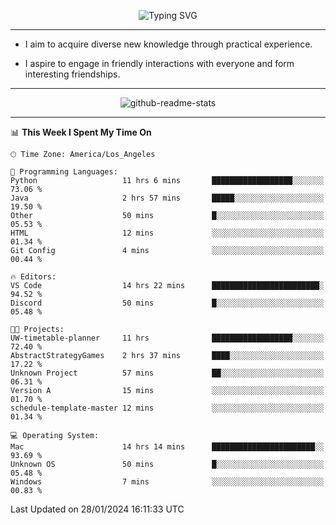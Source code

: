 <p align="center">
  <img src="https://readme-typing-svg.demolab.com?font=Fira+Code&weight=500&size=32&duration=2500&pause=1600&center=true&vCenter=true&random=false&width=1024&height=64&lines=Hi+there+%F0%9F%91%8B;I'm+delighted+you+could+make+it+here+%F0%9F%8E%89;I'm+Harry%2C+a+college+student+still+finding+my+way" alt="Typing SVG" />
</p>


---


- I aim to acquire diverse new knowledge through practical experience.

- I aspire to engage in friendly interactions with everyone and form interesting friendships.


---


<p align="center">
  <img src="https://github-readme-stats.vercel.app/api?username=Harry-Jing&show_icons=true" alt="github-readme-stats"/>
</p>


---

<!--START_SECTION:waka-->
📊 **This Week I Spent My Time On** 

```text
🕑︎ Time Zone: America/Los_Angeles

💬 Programming Languages: 
Python                   11 hrs 6 mins       ██████████████████░░░░░░░   73.06 % 
Java                     2 hrs 57 mins       █████░░░░░░░░░░░░░░░░░░░░   19.50 % 
Other                    50 mins             █░░░░░░░░░░░░░░░░░░░░░░░░   05.53 % 
HTML                     12 mins             ░░░░░░░░░░░░░░░░░░░░░░░░░   01.34 % 
Git Config               4 mins              ░░░░░░░░░░░░░░░░░░░░░░░░░   00.44 % 

🔥 Editors: 
VS Code                  14 hrs 22 mins      ████████████████████████░   94.52 % 
Discord                  50 mins             █░░░░░░░░░░░░░░░░░░░░░░░░   05.48 % 

🐱‍💻 Projects: 
UW-timetable-planner     11 hrs              ██████████████████░░░░░░░   72.40 % 
AbstractStrategyGames    2 hrs 37 mins       ████░░░░░░░░░░░░░░░░░░░░░   17.22 % 
Unknown Project          57 mins             ██░░░░░░░░░░░░░░░░░░░░░░░   06.31 % 
Version A                15 mins             ░░░░░░░░░░░░░░░░░░░░░░░░░   01.70 % 
schedule-template-master 12 mins             ░░░░░░░░░░░░░░░░░░░░░░░░░   01.34 % 

💻 Operating System: 
Mac                      14 hrs 14 mins      ███████████████████████░░   93.69 % 
Unknown OS               50 mins             █░░░░░░░░░░░░░░░░░░░░░░░░   05.48 % 
Windows                  7 mins              ░░░░░░░░░░░░░░░░░░░░░░░░░   00.83 % 
```


 Last Updated on 28/01/2024 16:11:33 UTC
<!--END_SECTION:waka-->

